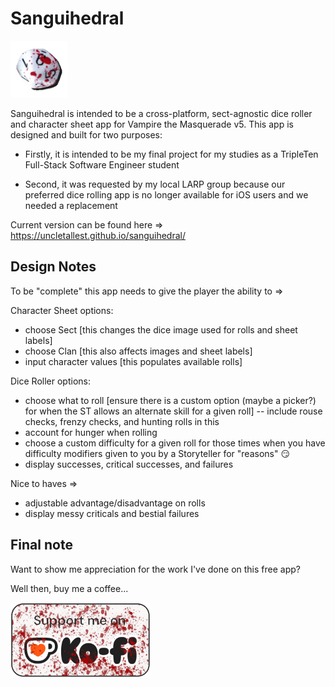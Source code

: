 # Sanguihedral

<img title="sanguihedral" src="./public/sanguihedral.png" alt="bloody ten-sided die" width="91" data-align="center">

Sanguihedral is intended to be a cross-platform, sect-agnostic dice roller and character sheet app for Vampire the Masquerade v5. This app is designed and built for two purposes:

- Firstly, it is intended to be my final project for my studies as a TripleTen Full-Stack Software Engineer student

- Second, it was requested by my local LARP group because our preferred dice rolling app is no longer available for iOS users and we needed a replacement

Current version can be found here => <https://uncletallest.github.io/sanguihedral/>

## Design Notes

To be "complete" this app needs to give the player the ability to =>

Character Sheet options:

- choose Sect [this changes the dice image used for rolls and sheet labels]
- choose Clan [this also affects images and sheet labels]
- input character values [this populates available rolls]

Dice Roller options:

- choose what to roll [ensure there is a custom option (maybe a picker?) for when the ST allows an alternate skill for a given roll] -- include rouse checks, frenzy checks, and hunting rolls in this
- account for hunger when rolling
- choose a custom difficulty for a given roll for those times when you have difficulty modifiers given to you by a Storyteller for "reasons" :smirk:
- display successes, critical successes, and failures

Nice to haves =>

- adjustable advantage/disadvantage on rolls
- display messy criticals and bestial failures

## Final note

Want to show me appreciation for the work I've done on this free app?

Well then, buy me a coffee...

<a href='https://ko-fi.com/C0C3BK9W7' target='_blank'><img height='36' style='border:0px;height:120px;' src='./public/kofi_badge_sanguihedral.png' border='0' alt='Buy Me a Coffee at ko-fi.com' /></a>
